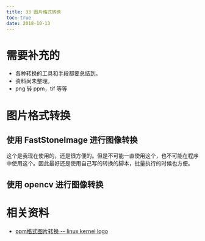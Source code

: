 ```yaml
---
title: 33 图片格式转换
toc: true
date: 2018-10-13
---
```


# 需要补充的

- 各种转换的工具和手段都要总结到。
- 资料尚未整理。
- png 转 ppm，tif 等等


# 图片格式转换

## 使用 FastStoneImage 进行图像转换

这个是我现在使用的，还是很方便的。但是不可能一直使用这个，也不可能在程序中使用这个。因此最好还是使用自己写的转换的脚本，批量执行的时候也方便。

## 使用 opencv 进行图像转换







# 相关资料

- [ppm格式图片转换 -- linux kernel logo](https://blog.csdn.net/wh_19910525/article/details/42237251)
